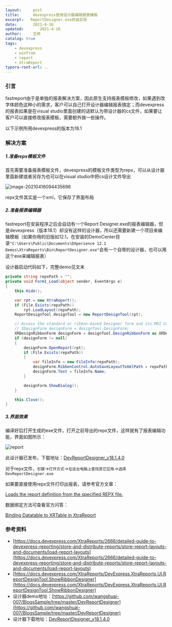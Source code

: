 ```yaml
---
layout:     post
title:      devexpress使用设计器编辑报表模板
excerpt:   ReportDesigner.exe的自实现
date:       2021-4-16
updated:       2021-4-16
author:     王帅
catalog: true
tags:
    - devexpress
    - winfrom
    - report
    - XtraReport
typora-root-url: ..
---
```


### 引言
fastreport由于是单独的报表解决方案，因此原生支持报表模板修改，如果遇到改字体颜色这种小的需求，客户可以自己打开设计器编辑报表搞定；而devexpress的报表如果是在visual studio里面创建的话默认为带设计器的cs文件，如果要让客户可以直接修改报表模板，需要额外做一些操作。

以下示例所用devexpress的版本为18.1

### 解决方案

##### 1.准备repx模板文件

首先需要准备报表模板文件，devexpress的模板文件类型为repx，可以从设计器里面新建或者另存为也可以在visual studio中把cs设计文件导出

![image-20210416094435696](/img/devexpress_saveCSToRepx.png)

repx文件其实是一个xml，它保存了界面布局

##### 2.准备报表编辑器

fastreport在安装程序之后会自动有一个Report Designer.exe的报表编辑器，但是devexpress（版本18.1）却没有这样的设计器，所以还需要新建一个项目来编辑模板（如果你用的旧版如12.1，在安装的DemoCenter目录`"C:\Users\Public\Documents\DXperience 12.1 Demos\XtraReports\Bin\ReportDesigner.exe"`会有一个自带的设计器，也可以用这个exe来编辑报表）

设计器启动代码如下，完整demo见文末

```c#
private string repxPath = "";
private void Form1_Load(object sender, EventArgs e)
{
    this.Hide();

    var rpt = new XtraReport();
    if (File.Exists(repxPath))
        rpt.LoadLayout(repxPath);
    ReportDesignTool designTool = new ReportDesignTool(rpt);

    // Access the standard or ribbon-based Designer form and its MDI Controller.
    // IDesignForm designForm = designTool.DesignForm;
    XRDesignRibbonForm designForm = designTool.DesignRibbonForm as XRDesignRibbonForm;
    if (designForm != null)
    {
        designForm.OpenReport(rpt);
        if (File.Exists(repxPath))
        {
            var fileInfo = new FileInfo(repxPath);
            designForm.RibbonControl.AutoSaveLayoutToXmlPath = repxPath;
            designForm.Text = fileInfo.Name;
        } 

        designForm.ShowDialog();
    }

    this.Close();
}
```

##### 3.界面效果

编译好后打开生成的exe文件，打开之前导出的repx文件，这样就有了报表编辑功能，界面如图所示：

![report](/img/devexpress_DevReportDesigner_v18.1.4.0.png)

此设计器已发布，下载地址：[DevReportDesigner_v18.1.4.0](https://github.com/wangshuai-007/BlogsSample/releases/tag/DevReportDesigner_v18.1.4.0)

对于repx文件，`右键`→`打开方式`→`在这台电脑上查找其它应用`→`选择DevReportDesigner.exe`



如果要直接使用repx文件打印出报表，请参考官方文章：

[Loads the report definition from the specified REPX file.](https://docs.devexpress.com/XtraReports/DevExpress.XtraReports.UI.XtraReport.FromFile(System.String-System.Boolean))

数据绑定方法可查看官方问答：

[Binding Datatable to XRTable in XtraReport](https://supportcenter.devexpress.com/ticket/details/t369657/binding-datatable-to-xrtable-in-xtrareport)

### 参考资料

* [https://docs.devexpress.com/XtraReports/2666/detailed-guide-to-devexpress-reporting/store-and-distribute-reports/store-report-layouts-and-documents/load-report-layouts](https://docs.devexpress.com/XtraReports/2666/detailed-guide-to-devexpress-reporting/store-and-distribute-reports/store-report-layouts-and-documents/load-report-layouts)
* [https://docs.devexpress.com/XtraReports/DevExpress.XtraReports.UI.ReportDesignTool.ShowRibbonDesigner](https://docs.devexpress.com/XtraReports/DevExpress.XtraReports.UI.ReportDesignTool.ShowRibbonDesigner)
* 设计器demo地址：[https://github.com/wangshuai-007/BlogsSample/tree/master/DevReportDesigner](https://github.com/wangshuai-007/BlogsSample/tree/master/DevReportDesigner)
* 设计器下载地址：[DevReportDesigner_v18.1.4.0](https://github.com/wangshuai-007/BlogsSample/releases/tag/DevReportDesigner_v18.1.4.0)

